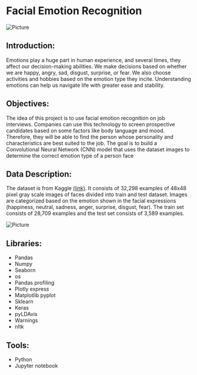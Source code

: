 # Facial Emotion Recognition 

![Picture](http://www.auposcn.com/upfile/2019/07/20190704130522_188.jpg)

## Introduction: 
Emotions play a huge part in human experience, and several times, they affect our decision-making abilities. We make decisions based on whether we are happy, angry, sad, disgust, surprise, or fear. We also choose activities and hobbies based on the emotion type they incite. Understanding emotions can help us navigate life with greater ease and stability.


## Objectives:
The idea of this project is to use facial emotion recognition on job interviews. Companies can use this technology to screen prospective candidates based on some factors like body language and mood. Therefore, they will be able to find the person whose personality and characteristics are best suited to the job. The goal is to build a Convolutional Neural Network (CNN) model that uses the dataset images to determine the correct emotion type of a person face


## Data Description:
The dataset is from Kaggle [(link)](https://www.kaggle.com/msambare/fer2013). It consists of 32,298 examples of 48x48 pixel gray scale images of faces divided into train and test dataset. Images are categorized based on the emotion shown in the facial expressions (happiness, neutral, sadness, anger, surprise, disgust, fear). The train set consists of 28,709 examples and the test set consists of 3,589 examples.

![Picture](https://media.springernature.com/original/springer-static/image/chp%3A10.1007%2F978-3-319-66790-4_1/MediaObjects/440234_1_En_1_Fig2_HTML.gif)


## Libraries:
* Pandas 
* Numpy 
* Seaborn 
* os
* Pandas profiling 
* Plotly express 
* Matplotlib pyplot 
* Sklearn 
* Keras
* pyLDAvis
* Warnings
* nltk


## Tools:
* Python
* Jupyter notebook


